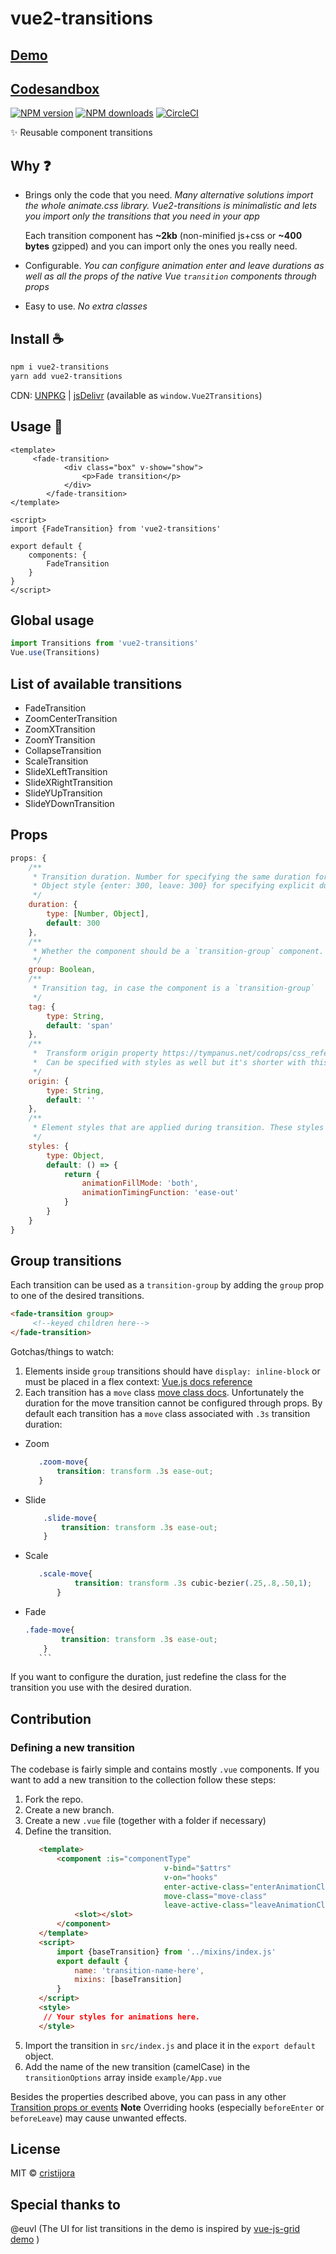 # vue2-transitions

## [Demo](https://binarcode.github.io/vue2-transitions)
## [Codesandbox](https://codesandbox.io/s/v80qxp7nwy)

[![NPM version](https://img.shields.io/npm/v/vue2-transitions.svg?style=flat)](https://npmjs.com/package/vue2-transitions) [![NPM downloads](https://img.shields.io/npm/dm/vue2-transitions.svg?style=flat)](https://npmjs.com/package/vue2-transitions) [![CircleCI](https://circleci.com/gh/cristij/vue2-transitions/tree/master.svg?style=shield)](https://circleci.com/gh/cristij/vue2-transitions/tree/master)

✨ Reusable component transitions

## Why :question:
 - Brings only the code that you need. 
	 *Many alternative solutions import the whole animate.css library. Vue2-transitions is minimalistic and lets
	 you import only the transitions that you need in your app*
	 
	 Each transition component has **~2kb** (non-minified js+css or **~400 bytes** gzipped) and you can import only the ones you really need.
	 
 - Configurable.
	 *You can configure animation enter and leave durations as well as all the props of the native Vue `transition` components through props*
	 
 - Easy to use.
	 *No extra classes*
 
## Install :coffee:

```bash
npm i vue2-transitions
yarn add vue2-transitions
```

CDN: [UNPKG](https://unpkg.com/vue2-transitions/) | [jsDelivr](https://cdn.jsdelivr.net/npm/vue2-transitions/) (available as `window.Vue2Transitions`)

## Usage :rocket:

```vue
<template>
	 <fade-transition>
			<div class="box" v-show="show">
				<p>Fade transition</p>
			</div>
		</fade-transition>
</template>

<script>
import {FadeTransition} from 'vue2-transitions'

export default {
	components: {
		FadeTransition
	}
}
</script>
```

## Global usage
```js
import Transitions from 'vue2-transitions'
Vue.use(Transitions)
```

## List of available transitions
- FadeTransition
- ZoomCenterTransition
- ZoomXTransition
- ZoomYTransition
- CollapseTransition
- ScaleTransition
- SlideXLeftTransition
- SlideXRightTransition
- SlideYUpTransition
- SlideYDownTransition

## Props 
```js
props: {
	/**
	 * Transition duration. Number for specifying the same duration for enter/leave transitions
	 * Object style {enter: 300, leave: 300} for specifying explicit durations for enter/leave
	 */
	duration: {
		type: [Number, Object],
		default: 300
	},  
	/**
	 * Whether the component should be a `transition-group` component.
	 */
	group: Boolean,
	/**
	 * Transition tag, in case the component is a `transition-group`
	 */
	tag: {
		type: String,
		default: 'span'
	},
	/**
	 *  Transform origin property https://tympanus.net/codrops/css_reference/transform-origin/.
	 *  Can be specified with styles as well but it's shorter with this prop
	 */
	origin: {
		type: String,
		default: ''
	},
	/**
	 * Element styles that are applied during transition. These styles are applied on @beforeEnter and @beforeLeave hooks
	 */
	styles: {
		type: Object,
		default: () => {
			return {
				animationFillMode: 'both',  
				animationTimingFunction: 'ease-out'
			}
		}
	}
}
```

## Group transitions
Each transition can be used as a `transition-group` by adding the `group` prop to one of the desired transitions.
```html
<fade-transition group>
	 <!--keyed children here-->
</fade-transition>
```
Gotchas/things to watch:
1. Elements inside `group` transitions should have `display: inline-block` or must be placed in a flex context:
[Vue.js docs reference](https://vuejs.org/v2/guide/transitions.html#List-Move-Transitions)
2. Each transition has a `move` class [move class docs](https://vuejs.org/v2/guide/transitions.html#List-Move-Transitions).
Unfortunately the duration for the move transition cannot be configured through props. By default each transition has a `move` class associated 
with `.3s` transition duration:

 - Zoom 
	 ```css
		.zoom-move{
			transition: transform .3s ease-out;
		}
	 ```
 - Slide 
	 ```css
		 .slide-move{
			 transition: transform .3s ease-out;
		 }
	 ```
 - Scale
	 ```css
		.scale-move{
				transition: transform .3s cubic-bezier(.25,.8,.50,1);
			}
	 ``` 
 - Fade
	 ```css
	 .fade-move{
			 transition: transform .3s ease-out;
		 }
		``` 
If you want to configure the duration, just redefine the class for the transition you use with the desired duration.


## Contribution

### Defining a new transition
The codebase is fairly simple and contains mostly `.vue` components. If you want to add a new transition to the collection follow these steps:
1. Fork the repo.
2. Create a new branch.
3. Create a new `.vue` file (together with a folder if necessary)
4. Define the transition.
	 ```html
		<template>
			<component :is="componentType"
									v-bind="$attrs"
									v-on="hooks"
									enter-active-class="enterAnimationClassHere"
									move-class="move-class"
									leave-active-class="leaveAnimationClassHere">
				<slot></slot>
			</component>
		</template>
		<script>
			import {baseTransition} from '../mixins/index.js'
			export default {
				name: 'transition-name-here',
				mixins: [baseTransition]
			}
		</script>
		<style>
		 // Your styles for animations here.
		</style>
	 ```
5. Import the transition in `src/index.js` and place it in the `export default` object.
6. Add the name of the new transition (camelCase) in the `transitionOptions` array inside `example/App.vue`

Besides the properties described above, you can pass in any other [Transition props or events](https://vuejs.org/v2/api/#transition)
**Note** Overriding hooks (especially `beforeEnter` or `beforeLeave`) may cause unwanted effects.

## License

MIT &copy; [cristijora](https://github.com/cristijora)

## Special thanks to

@euvl (The UI for list transitions in the demo is inspired by [vue-js-grid demo](https://github.com/euvl/vue-js-grid) )  
